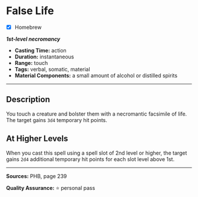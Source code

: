 # False Life
- [x] Homebrew

***1st-level necromancy***
- **Casting Time:** action
- **Duration:** instantaneous
- **Range:** touch
- **Tags:** verbal, somatic, material
- **Material Components:** a small amount of alcohol or distilled spirits

---

## Description
You touch a creature and bolster them with a necromantic facsimile of life.
The target gains `3d4` temporary hit points.

## At Higher Levels
When you cast this spell using a spell slot of 2nd level or higher, the target gains `2d4` additional temporary hit points for each slot level above 1st.

---

**Sources:** PHB, page 239

**Quality Assurance:** :star: personal pass
